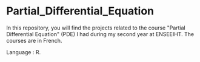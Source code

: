 # Partial_Differential_Equation

In this repository, you will find the projects related to the course "Partial Differential Equation" (PDE) I had during my second year at ENSEEIHT. The courses are in French.

Language : R.
